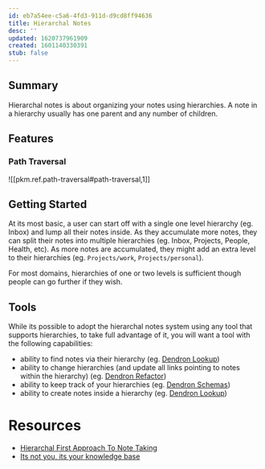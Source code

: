 ```yaml
---
id: eb7a54ee-c5a6-4fd3-911d-d9cd8ff94636
title: Hierarchal Notes
desc: ''
updated: 1620737961909
created: 1601140330391
stub: false
---
```

## Summary

Hierarchal notes is about organizing your notes using hierarchies. A note in a hierarchy usually has one parent and any number of children.

## Features

### Path Traversal

![[pkm.ref.path-traversal#path-traversal,1]]

## Getting Started

At its most basic, a user can start off with a single one level hierarchy (eg. Inbox) and lump all their notes inside. As they accumulate more notes, they can split their notes into multiple hierarchies (eg. Inbox, Projects, People, Health, etc). As more notes are accumulated, they might add an extra level to their hierarchies (eg. `Projects/work`, `Projects/personal`).

For most domains, hierarchies of one or two levels is sufficient though people can go further if they wish.

## Tools

While its possible to adopt the hierarchal notes system using any tool that supports hierarchies, to take full advantage of it, you will want a tool with the following capabilities:

- ability to find notes via their hierarchy (eg. [Dendron Lookup](https://dendron.so/notes/a7c3a810-28c8-4b47-96a6-8156b1524af3.html))
- ability to change hierarchies (and update all links pointing to notes within the hierarchy) (eg. [Dendron Refactor](https://dendron.so/notes/eea2b078-1acc-4071-a14e-18299fc28f47.html#refactor-hierarchy))
- ability to keep track of your hierarchies (eg. [Dendron Schemas](https://dendron.so/notes/c5e5adde-5459-409b-b34d-a0d75cbb1052.html))
- ability to create notes inside a hierarchy (eg. [Dendron Lookup](https://dendron.so/notes/a7c3a810-28c8-4b47-96a6-8156b1524af3.html#creating-notes))

# Resources

- [Hierarchal First Approach To Note Taking](https://www.kevinslin.com/notes/3dd58f62-fee5-4f93-b9f1-b0f0f59a9b64.html)
- [Its not you, its your knowledge base](https://www.kevinslin.com/notes/e1455752-b052-4212-ac6e-cc054659f2bb.html)

